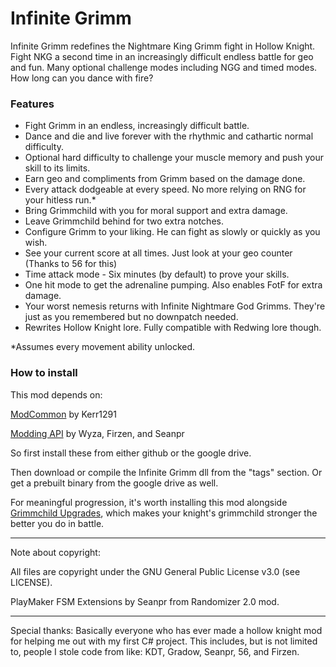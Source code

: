 # Infinite Grimm

Infinite Grimm redefines the Nightmare King Grimm fight in Hollow Knight. Fight NKG a second time in an increasingly difficult endless battle for geo and fun. Many optional challenge modes including NGG and timed modes. How long can you dance with fire?

### Features

* Fight Grimm in an endless, increasingly difficult battle.
* Dance and die and live forever with the rhythmic and cathartic normal difficulty.
* Optional hard difficulty to challenge your muscle memory and push your skill to its limits.
* Earn geo and compliments from Grimm based on the damage done.
* Every attack dodgeable at every speed. No more relying on RNG for your hitless run.*
* Bring Grimmchild with you for moral support and extra damage.
* Leave Grimmchild behind for two extra notches.
* Configure Grimm to your liking. He can fight as slowly or quickly as you wish.
* See your current score at all times. Just look at your geo counter (Thanks to 56 for this)
* Time attack mode - Six minutes (by default) to prove your skills.
* One hit mode to get the adrenaline pumping. Also enables FotF for extra damage.
* Your worst nemesis returns with Infinite Nightmare God Grimms. They're just as you remembered but no downpatch needed.
* Rewrites Hollow Knight lore. Fully compatible with Redwing lore though.


\*Assumes every movement ability unlocked.

### How to install

This mod depends on:

[ModCommon](https://github.com/Kerr1291/ModCommon) by Kerr1291

[Modding API](https://github.com/seanpr96/HollowKnight.Modding) by Wyza, Firzen, and Seanpr

So first install these from either github or the google drive.

Then download or compile the Infinite Grimm dll from the "tags" section. Or get a prebuilt binary from the google drive as well.

For meaningful progression, it's worth installing this mod alongside [Grimmchild Upgrades](https://gitlab.com/natis1/grimmchildupgrades), which makes your knight's grimmchild stronger the better you do in battle.

---

Note about copyright:

All files are copyright under the GNU General Public License v3.0 (see LICENSE).

PlayMaker FSM Extensions by Seanpr from Randomizer 2.0 mod.

---

Special thanks: Basically everyone who has ever made a hollow knight mod for helping me out with my first C# project. This includes, but is not limited to, people I stole code from like: KDT, Gradow, Seanpr, 56, and Firzen.

